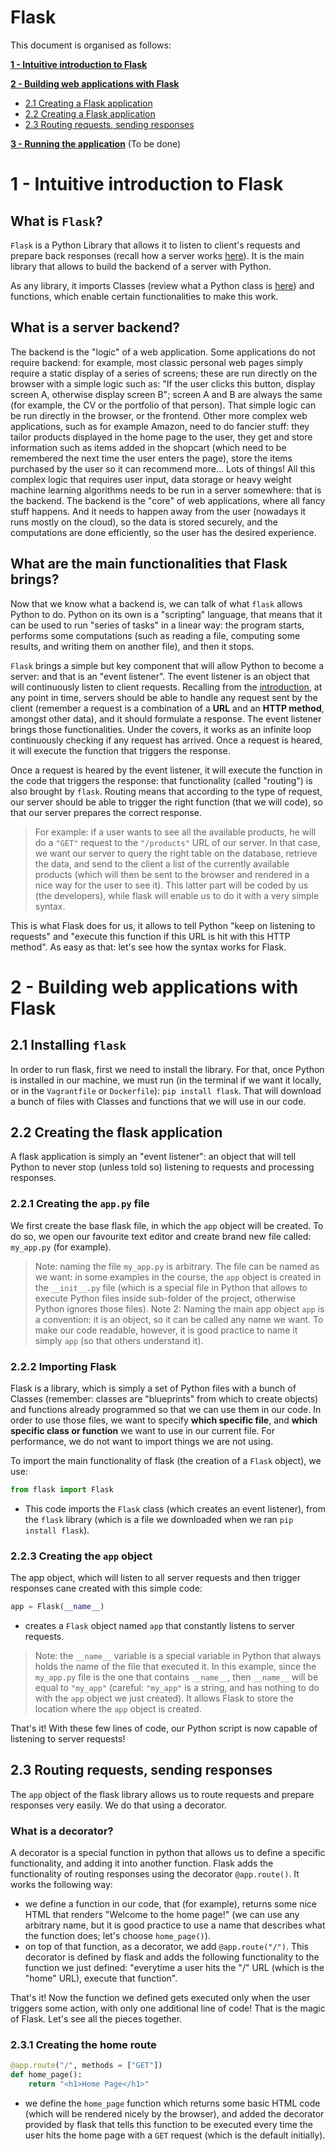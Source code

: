 # Flask

This document is organised as follows:

**[1 - Intuitive introduction to Flask](#1---introduction-to-oop)**

**[2 - Building web applications with Flask](#2---building-web-applications-with-flask)**
- [2.1 Creating a Flask application](#21-installing-flask)
- [2.2 Creating a Flask application](#22-creating-the-flask-application)
- [2.3 Routing requests, sending responses](#23-routing-requests-sending-responses)

**[3 - Running the application]()** (To be done)

# 1 - Intuitive introduction to Flask

## What is `Flask`?
`Flask` is a Python Library that allows it to listen to client's requests and prepare back responses (recall how a server works [here](../../0-basic-concepts/README.md#22-http-protocol)). It is the main library that allows to build the backend of a server with Python. 

As any library, it imports Classes (review what a Python class is [here](2-oop-with-python.md)) and functions, which enable certain functionalities to make this work.

## What is a server backend?
The backend is the "logic" of a web application. Some applications do not require backend: for example, most classic personal web pages simply require a static display of a series of screens; these are run directly on the browser with a simple logic such as: "If the user clicks this button, display screen A, otherwise display screen B"; screen A and B are always the same (for example, the CV or the portfolio of that person). That simple logic can be run directly in the browser, or the frontend.
Other more complex web applications, such as for example Amazon, need to do fancier stuff: they tailor products displayed in the home page to the user, they get and store information such as items added in the shopcart (which need to be remembered the next time the user enters the page), store the items purchased by the user so it can recommend more... Lots of things! All this complex logic that requires user input, data storage or heavy weight machine learning algorithms needs to be run in a server somewhere: that is the backend. The backend is the "core" of web applications, where all fancy stuff happens. And it needs to happen away from the user (nowadays it runs mostly on the cloud), so the data is stored securely, and the computations are done efficiently, so the user has the desired experience.

## What are the main functionalities that Flask brings?
Now that we know what a backend is, we can talk of what `flask` allows Python to do. Python on its own is a "scripting" language, that means that it can be used to run "series of tasks" in a linear way: the program starts, performs some computations (such as reading a file, computing some results, and writing them on another file), and then it stops.

`Flask` brings a simple but key component that will allow Python to become a server: and that is an "event listener". The event listener is an object that will continuously listen to client requests. Recalling from the [introduction](../../0-basic-concepts/README.md#22-http-protocol), at any point in time, servers should be able to handle any request sent by the client (remember a request is a combination of a **URL**  and an **HTTP method**, amongst other data), and it should formulate a response. The event listener brings those functionalities. Under the covers, it works as an infinite loop continuously checking if any request has arrived. Once a request is heared, it will execute the function that triggers the response. 

Once a request is heared by the event listener, it will execute the function in the code that triggers the response: that functionality (called "routing") is also brought by `flask`. Routing means that according to the type of request, our server should be able to trigger the right function (that we will code), so that our server prepares the correct response.
>For example: if a user wants to see all the available products, he will do a `"GET"` request to the `"/products"` URL of our server. In that case, we want our server to query the right table on the database, retrieve the data, and send to the client a list of the currently available products (which will then be sent to the browser and rendered in a nice way for the user to see it). This latter part will be coded by us (the developers), while flask will enable us to do it with a very simple syntax.

This is what Flask does for us, it allows to tell Python "keep on listening to requests" and "execute this function if this URL is hit with this HTTP method". As easy as that: let's see how the syntax works for Flask.

# 2 - Building web applications with Flask
## 2.1 Installing `flask`
In order to run flask, first we need to install the library. For that, once Python is installed in our machine, we must run (in the terminal if we want it locally, or in the `Vagrantfile` or `Dockerfile`): `pip install flask`. That will download a bunch of files with Classes and functions that we will use in our code.

## 2.2 Creating the flask application
A flask application is simply an "event listener": an object that will tell Python to never stop (unless told so) listening to requests and processing responses.

### 2.2.1 Creating the `app.py` file
We first create the base flask file, in which the `app` object will be created. To do so, we open our favourite text editor and create brand new file called: `my_app.py` (for example).
> Note: naming the file `my_app.py` is arbitrary. The file can be named as we want: in some examples in the course, the `app` object is created in the `__init__.py` file (which is a special file in Python that allows to execute Python files inside sub-folder of the project, otherwise Python ignores those files).
> Note 2: Naming the main app object `app` is a convention: it is an object, so it can be called any name we want. To make our code readable, however, it is good practice to name it simply `app` (so that others understand it).

### 2.2.2 Importing Flask
Flask is a library, which is simply a set of Python files with a bunch of Classes (remember: classes are "blueprints" from which to create objects) and functions already programmed so that we can use them in our code. In order to use those files, we want to specify **which specific file**, and **which specific class or function** we want to use in our current file. For performance, we do not want to import things we are not using. 

To import the main functionality of flask (the creation of a `Flask` object), we use:
```python
from flask import Flask
```
- This code imports the `Flask` class (which creates an event listener), from the `flask` library (which is a file we downloaded when we ran `pip install flask`).

### 2.2.3 Creating the `app` object
The app object, which will listen to all server requests and then trigger responses cane created with this simple code:
```python
app = Flask(__name__)
```
- creates a `Flask` object named `app` that constantly listens to server requests.
> Note: the `__name__` variable is a special variable in Python that always holds the name of the file that executed it. In this example, since the `my_app.py` file is the one that contains `__name__`, then `__name__` will be equal to `"my_app"` (careful: `"my_app"` is a string, and has nothing to do with the `app` object we just created). It allows Flask to store the location where the `app` object is created.

That's it! With these few lines of code, our Python script is now capable of listening to server requests!

## 2.3 Routing requests, sending responses
The `app` object of the flask library allows us to route requests and prepare responses very easily. We do that using a decorator.

### What is a decorator?
A decorator is a special function in python that allows us to define a specific functionality, and adding it into another function. Flask adds the functionality of routing responses using the decorator `@app.route()`. 
It works the following way:
- we define a function in our code, that (for example), returns some nice HTML that renders "Welcome to the home page!" (we can use any arbitrary name, but it is good practice to use a name that describes what the function does; let's choose `home_page()`).
- on top of that function, as a decorator, we add `@app.route("/")`. This decorator is defined by flask and adds the following functionality to the function we just defined: "everytime a user hits the "/" URL (which is the "home" URL), execute that function". 

That's it! Now the function we defined gets executed only when the user triggers some action, with only one additional line of code! That is the magic of Flask. Let's see all the pieces together.

### 2.3.1 Creating the home route
```python
@app.route("/", methods = ["GET"])
def home_page():
    return "<h1>Home Page</h1>"
```
- we define the `home_page` function which returns some basic HTML code (which will be rendered nicely by the browser), and added the decorator provided by flask that tells this function to be executed every time the user hits the home page with a `GET` request (which is the default initially).